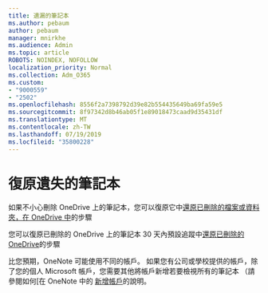 ```yaml
---
title: 遺漏的筆記本
ms.author: pebaum
author: pebaum
manager: mnirkhe
ms.audience: Admin
ms.topic: article
ROBOTS: NOINDEX, NOFOLLOW
localization_priority: Normal
ms.collection: Adm_O365
ms.custom:
- "9000559"
- "2502"
ms.openlocfilehash: 8556f2a7398792d39e82b554435649ba69fa59e5
ms.sourcegitcommit: 8f97342d8b46ab05f1e89018473caad9d35431df
ms.translationtype: MT
ms.contentlocale: zh-TW
ms.lasthandoff: 07/19/2019
ms.locfileid: "35800228"
---
```

# <a name="recover-missing-notebook"></a>復原遺失的筆記本

如果不小心刪除 OneDrive 上的筆記本，您可以復原它中[還原已刪除的檔案或資料夾，在 OneDrive 中](https://support.office.com/article/949ada80-0026-4db3-a953-c99083e6a84f)的步驟

您可以復原已刪除的 OneDrive 上的筆記本 30 天內預設追蹤中[還原已刪除的 OneDrive](https://docs.microsoft.com/onedrive/restore-deleted-onedrive)的步驟

比您預期，OneNote 可能使用不同的帳戶。 如果您有公司或學校提供的帳戶，除了您的個人 Microsoft 帳戶，您需要其他將帳戶新增若要檢視所有的筆記本 （請參閱如何[在 OneNote 中的 [新增帳戶](https://support.office.com/article/5afff855-54ee-47e4-a773-db048d4ac299)的說明。
